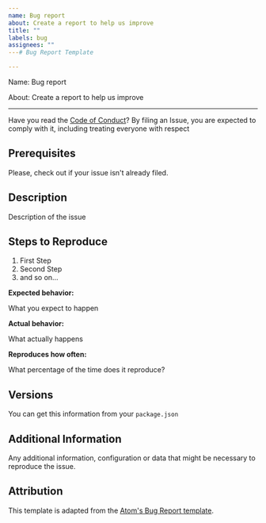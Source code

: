 ```yaml
---
name: Bug report
about: Create a report to help us improve
title: ""
labels: bug
assignees: ""
---# Bug Report Template

---
```


Name: Bug report

About: Create a report to help us improve

---

Have you read the [Code of Conduct](../../CODE_OF_CONDUCT.md)? By filing an Issue, you are expected to comply with it, including treating everyone with respect

## Prerequisites

Please, check out if your issue isn't already filed.

## Description

Description of the issue

## Steps to Reproduce

1. First Step
2. Second Step
3. and so on…

**Expected behavior:**

What you expect to happen

**Actual behavior:**

What actually happens

**Reproduces how often:**

What percentage of the time does it reproduce?

## Versions

You can get this information from your `package.json`

## Additional Information

Any additional information, configuration or data that might be necessary to reproduce the issue.

## Attribution

This template is adapted from the [Atom's Bug Report template](https://github.com/atom/.github/blob/master/.github/ISSUE_TEMPLATE/bug_report.md).
